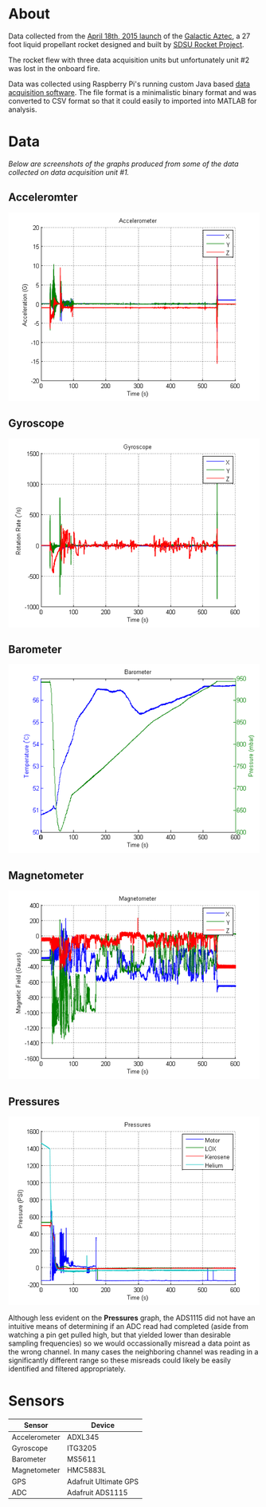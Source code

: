 # About
Data collected from the [April 18th, 2015 launch] of the [Galactic Aztec], a 27 foot liquid propellant rocket designed and built by [SDSU Rocket Project].

The rocket flew with three data acquisition units but unfortunately unit #2 was lost in the onboard fire.

Data was collected using Raspberry Pi's running custom Java based [data acquisition software]. The file format is a minimalistic binary format and was converted to CSV format so that it could easily to imported into MATLAB for analysis.

# Data
*Below are screenshots of the graphs produced from some of the data collected on data acquisition unit #1.*

## Acceleromter
![Accelerometer](images/accelerometer1.png?raw=true)

## Gyroscope
![Gyroscope](images/gyroscope1.png?raw=true)

## Barometer
![Barometer](images/barometer1.png?raw=true)

## Magnetometer
![Magnetometer](images/magnetometer1.png?raw=true)

## Pressures
![ADC](images/pressures1.png?raw=true)

Although less evident on the **Pressures** graph, the ADS1115 did not have an intuitive means of determining if an ADC read had completed (aside from watching a pin get pulled high, but that yielded lower than desirable sampling frequencies) so we would occassionally misread a data point as the wrong channel. In many cases the neighboring channel was reading in a significantly different range so these misreads could likely be easily identified and filtered appropriately.

# Sensors
Sensor        | Device
--------------|-------
Accelerometer | ADXL345
Gyroscope     | ITG3205
Barometer     | MS5611
Magnetometer  | HMC5883L
GPS           | Adafruit Ultimate GPS
ADC           | Adafruit ADS1115


[April 18th, 2015 launch]: http://makezine.com/2015/07/29/meet-the-tech-and-techies-that-powered-a-high-speed-rocket/
[Galactic Aztec]: http://rocket.sdsu.edu/rockets
[SDSU Rocket Project]: http://rocket.sdsu.edu
[data acquisition software]: https://github.com/twyatt/sdsu-rocket

